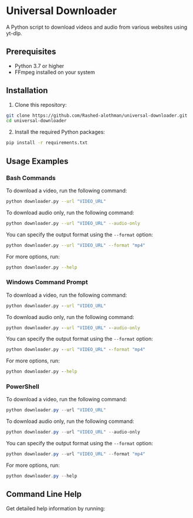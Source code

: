 # Universal Downloader

A Python script to download videos and audio from various websites using yt-dlp.

## Prerequisites

- Python 3.7 or higher
- FFmpeg installed on your system

## Installation

1. Clone this repository:

```bash
git clone https://github.com/Rashed-alothman/universal-downloader.git
cd universal-downloader
```

2. Install the required Python packages:

```bash
pip install -r requirements.txt
```

## Usage Examples

### Bash Commands

To download a video, run the following command:

```bash
python downloader.py --url "VIDEO_URL"
```

To download audio only, run the following command:

```bash
python downloader.py --url "VIDEO_URL" --audio-only
```

You can specify the output format using the `--format` option:

```bash
python downloader.py --url "VIDEO_URL" --format "mp4"
```

For more options, run:

```bash
python downloader.py --help
```

### Windows Command Prompt

To download a video, run the following command:

```cmd
python downloader.py --url "VIDEO_URL"
```

To download audio only, run the following command:

```cmd
python downloader.py --url "VIDEO_URL" --audio-only
```

You can specify the output format using the `--format` option:

```cmd
python downloader.py --url "VIDEO_URL" --format "mp4"
```

For more options, run:

```cmd
python downloader.py --help
```

### PowerShell

To download a video, run the following command:

```powershell
python downloader.py --url "VIDEO_URL"
```

To download audio only, run the following command:

```powershell
python downloader.py --url "VIDEO_URL" --audio-only
```

You can specify the output format using the `--format` option:

```powershell
python downloader.py --url "VIDEO_URL" --format "mp4"
```

For more options, run:

```powershell
python downloader.py --help
```

## Command Line Help

Get detailed help information by running:

```

```
